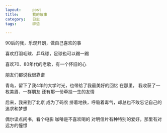 ```yaml
---
layout:     post
title:     	我的故事 
category:  	日志 
tags:		碎语

---
```


90后的我，乐观开朗，做自己喜欢的事

喜欢打羽毛球、乒乓球，足球也可以踢一踢

喜欢70、80年代的老歌，有一个怀旧的心

朋友们都说我很靠谱



青岛，留下了我4年的大学时光，也带给了我最美好的回忆
在那里，
我收获了一枚美眉、一群朋友
还有那一份牵挂一生的友情

后来，我来到了北京
成为了码农
挤着地铁，呼吸着毒气，却总也不敢忘记自己的追求和梦想

偶尔读点闲书，看个电影
咖啡是不喜欢喝的
对明信片有种特别的爱好，那里有对远方的憧憬
